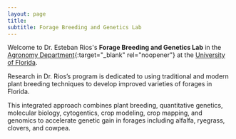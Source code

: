 ```yaml
---
layout: page
title:  
subtitle: Forage Breeding and Genetics Lab
---
```


Welcome to Dr. Esteban Rios's **Forage Breeding and Genetics Lab** in the [Agronomy Department](https://agronomy.ifas.ufl.edu/){:target="_blank" rel="noopener"} at the [University of Florida](www.ufl.edu). 

Research in Dr. Rios’s program is dedicated to using traditional and modern plant breeding techniques to develop improved varieties of forages in Florida. 

This integrated approach combines plant breeding, quantitative genetics, molecular biology, cytogentics, crop modeling, crop mapping, and genomics to accelerate genetic gain in forages including alfalfa, ryegrass, clovers, and cowpea.

